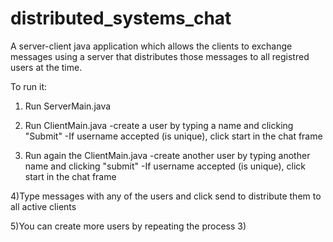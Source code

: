 # distributed_systems_chat
A server-client java application which allows the clients to exchange messages using a server that distributes those messages to all registred users at the time.

To run it:

1) Run ServerMain.java

2) Run ClientMain.java
   -create a user by typing a name and clicking "Submit"
   -If username accepted (is unique), click start in the chat frame

3) Run again the ClientMain.java
   -create another user by typing another name and clicking "submit"
   -If username accepted (is unique), click start in the chat frame

4)Type messages with any of the users and click send to distribute them to all
  active clients

5)You can create more users by repeating the process 3)
